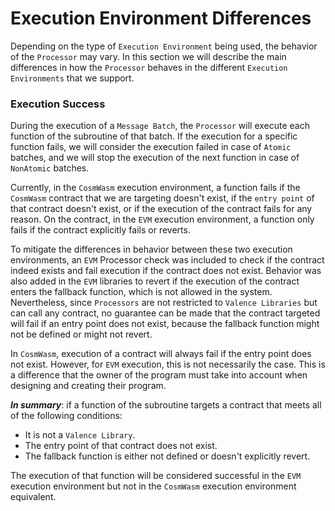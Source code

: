 # Execution Environment Differences

Depending on the type of `Execution Environment` being used, the behavior of the `Processor` may vary. In this section we will describe the main differences in how the `Processor` behaves in the different `Execution Environments` that we support.

### Execution Success

During the execution of a `Message Batch`, the `Processor` will execute each function of the subroutine of that batch. If the execution for a specific function fails, we will consider the execution failed in case of `Atomic` batches, and we will stop the execution of the next function in case of `NonAtomic` batches.

Currently, in the `CosmWasm` execution environment, a function fails if the `CosmWasm` contract that we are targeting doesn't exist, if the `entry point` of that contract doesn't exist, or if the execution of the contract fails for any reason. On the contract, in the `EVM` execution environment, a function only fails if the contract explicitly fails or reverts.

To mitigate the differences in behavior between these two execution environments, an `EVM` Processor check was included to check if the contract indeed exists and fail execution if the contract does not exist. Behavior was also added in the `EVM` libraries to revert if the execution of the contract enters the fallback function, which is not allowed in the system. Nevertheless, since `Processors` are not restricted to `Valence Libraries` but can call any contract, no guarantee can be made that the contract targeted will fail if an entry point does not exist, because the fallback function might not be defined or might not revert.

In `CosmWasm`, execution of a contract will always fail if the entry point does not exist. However, for `EVM` execution, this is not necessarily the case. This is a difference that the owner of the program must take into account when designing and creating their program.

**_In summary_**: if a function of the subroutine targets a contract that meets all of the following conditions:
- It is not a `Valence Library`.
- The entry point of that contract does not exist.
- The fallback function is either not defined or doesn't explicitly revert.

The execution of that function will be considered successful in the `EVM` execution environment but not in the `CosmWasm` execution environment equivalent.
